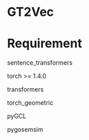 # GT2Vec

# Requirement
sentence_transformers

torch >= 1.4.0

transformers 

torch_geometric

pyGCL

pygosemsim
